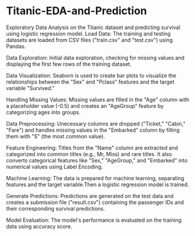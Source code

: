 # Titanic-EDA-and-Prediction
Exploratory Data Analysis on the Titanic dataset and predicting survival using logistic regression model. 
Load Data: The training and testing datasets are loaded from CSV files ("train.csv" and "test.csv") using Pandas.

Data Exploration: Initial data exploration, checking for missing values and displaying the first few rows of the training dataset. 

Data Visualization: Seaborn is used to create bar plots to visualize the relationships between the "Sex" and "Pclass" features and the target variable "Survived."

Handling Missing Values: Missing values are filled in the "Age" column with a placeholder value (-0.5) and creates an "AgeGroup" feature by categorizing ages into groups.

Data Preprocessing: Unecessary columns are dropped ("Ticket," "Cabin," "Fare") and handles missing values in the "Embarked" column by filling them with "S" (the most common value).

Feature Engineering: Titles from the "Name" column are extracted and categorized into common titles (e.g., Mr, Miss) and rare titles. It also converts categorical features like "Sex," "AgeGroup," and "Embarked" into numerical values using Label Encoding.

Machine Learning: The data is prepared for machine learning, separating features and the target variable.Then a logistic regression model is trained.

Generate Predictions: Predictions are generated on the test data and creates a submission file ("result.csv") containing the passenger IDs and their corresponding survival predictions.

Model Evaluation:  The model's performance is evaluated on the training data using accuracy score.
